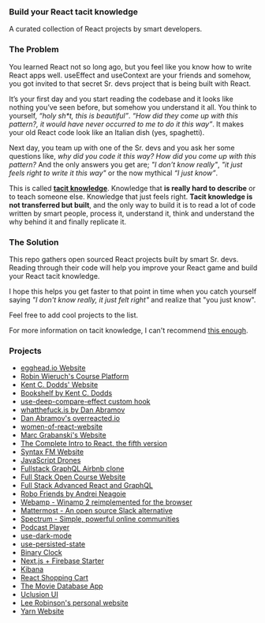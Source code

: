 ### **Build your React tacit knowledge**

A curated collection of React projects by smart developers.

### The Problem ###

You learned React not so long ago, but you feel like you know how to write React apps well. useEffect and useContext are your friends and somehow, you got invited to that secret Sr. devs project that is being built with React.

It’s your first day and you start reading the codebase and it looks like nothing you’ve seen before, but somehow you understand it all. You think to yourself, *“holy sh\*t, this is beautiful”*. *“How did they come up with this pattern?, it would have never occurred to me to do it this way”*. It makes your old React code look like an Italian dish (yes, spaghetti).

Next day, you team up with one of the Sr. devs and you ask her some questions like, *why did you code it this way?* *How did you come up with this pattern?* And the only answers you get are; *"I don’t know really"*, *"it just feels right to write it this way"* or the now mythical *“I just know”*.

This is called [**tacit knowledge**](https://commoncog.com/blog/the-tacit-knowledge-series/). Knowledge that **is really hard to describe** or to teach someone else. Knowledge that just feels right. **Tacit knowledge is not transferred but built**, and the only way to build it is to read a lot of code written by smart people, process it, understand it, think and understand the why behind it and finally replicate it.

### The Solution

This repo gathers open sourced React projects built by smart Sr. devs. Reading through their code will help you improve your React game and build your React tacit knowledge.

I hope this helps you get faster to that point in time when you catch yourself saying *"I don't know really, it just felt right"* and realize that "you just know".

Feel free to add cool projects to the list.

For more information on tacit knowledge, I can't recommend [this enough](https://commoncog.com/blog/the-tacit-knowledge-series/).

### Projects ###

- [egghead.io Website](https://github.com/eggheadio/egghead-next)
- [Robin Wieruch's Course Platform](https://github.com/rwieruch/nextjs-firebase-authentication)
- [Kent C. Dodds' Website](https://github.com/kentcdodds/kentcdodds.com)
- [Bookshelf by Kent C. Dodds](https://github.com/kentcdodds/bookshelf)
- [use-deep-compare-effect custom hook](https://github.com/kentcdodds/use-deep-compare-effect)
- [whatthefuck.is by Dan Abramov](https://github.com/gaearon/whatthefuck.is)
- [Dan Abramov's overreacted.io ](https://github.com/gaearon/overreacted.io)
- [women-of-react-website](https://github.com/rachelnabors/women-of-react-website)
- [Marc Grabanski's Website](https://github.com/1Marc/marcgrabanski.com)
- [The Complete Intro to React, the fifth version](https://github.com/btholt/complete-intro-to-react-v5)
- [Syntax FM Website](https://github.com/wesbos/Syntax)
- [JavaScript Drones](https://github.com/wesbos/javascript-drones)
- [Fullstack GraphQL Airbnb clone](https://github.com/benawad/fullstack-graphql-airbnb-clone)
- [Full Stack Open Course Website](https://github.com/fullstack-hy2020/fullstack-hy2020.github.io)
- [Full Stack Advanced React and GraphQL](https://github.com/wesbos/Advanced-React)
- [Robo Friends by Andrei Neagoie](https://github.com/aneagoie/robofriends)
- [Webamp - Winamp 2 reimplemented for the browser](https://github.com/captbaritone/webamp/tree/master/packages/webamp)
- [Mattermost - An open source Slack alternative](https://github.com/mattermost/mattermost-webapp)
- [Spectrum - Simple, powerful online communities](https://github.com/withspectrum/spectrum)
- [Podcast Player](https://github.com/gaearon/podcast-player)
- [use-dark-mode](https://github.com/donavon/use-dark-mode)
- [use-persisted-state](https://github.com/donavon/use-persisted-state)
- [Binary Clock](https://github.com/donavon/binclock)
- [Next.js + Firebase Starter](https://github.com/rwieruch/nextjs-firebase-authentication)
- [Kibana](https://github.com/elastic/kibana)
- [React Shopping Cart](https://github.com/jeffersonRibeiro/react-shopping-cart)
- [The Movie Database App](https://github.com/SKempin/reactjs-tmdb-app)
- [Uclusion UI](https://github.com/Uclusion/uclusion_web_ui)
- [Lee Robinson's personal website](https://github.com/leerob/leerob.io)
- [Yarn Website](https://github.com/yarnpkg/website)

